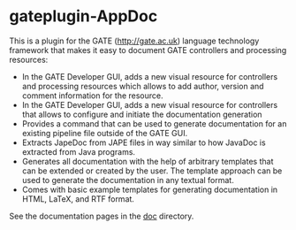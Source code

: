 # gateplugin-AppDoc


This is a plugin for the GATE (http://gate.ac.uk) language technology framework that makes it easy to document GATE controllers and processing resources:

* In the GATE Developer GUI, adds a new visual resource for controllers and processing resources which allows to add author, version and comment information for the resource. 
* In the GATE Developer GUI, adds a new visual resource for controllers that allows to configure and initiate the documentation generation 
* Provides a command that can be used to generate documentation for an existing pipeline file outside of the GATE GUI. 
* Extracts JapeDoc from JAPE files in way similar to how JavaDoc is extracted from Java programs. 
* Generates all documentation with the help of arbitrary templates that can be extended or created by the user. The template approach can be used to generate the documentation in any textual format. 
* Comes with basic example templates for generating documentation in HTML, LaTeX, and RTF format.

See the documentation pages in the [doc](doc) directory.
